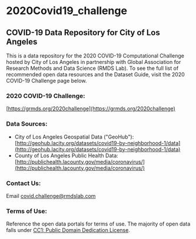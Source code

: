 # 2020Covid19_challenge
## **COVID-19 Data Repository for City of Los Angeles**
This is a data repository for the 2020 COVID-19 Computational Challenge hosted by City of Los Angeles in partnership with Global Association for Research Methods and Data Science (RMDS Lab). To see the full list of recommended open data resources and the Dataset Guide, visit the 2020 COVID-19 Challenge page below. 
### **2020 COVID-19 Challenge:** 
[https://grmds.org/2020challenge](https://grmds.org/2020challenge)
### **Data Sources:**
- City of Los Angeles Geospatial Data ("GeoHub"): [http://geohub.lacity.org/datasets/covid19-by-neighborhood-1/data](http://geohub.lacity.org/datasets/covid19-by-neighborhood-1/data)
- County of Los Angeles Public Health Data: [http://publichealth.lacounty.gov/media/coronavirus/](http://publichealth.lacounty.gov/media/coronavirus/)
### **Contact Us:**
Email covid.challenge@rmdslab.com
### **Terms of Use:**
Reference the open data portals for terms of use. The majority of open data falls under [CC1: Public Domain Dedication License](https://creativecommons.org/publicdomain/zero/1.0/).
